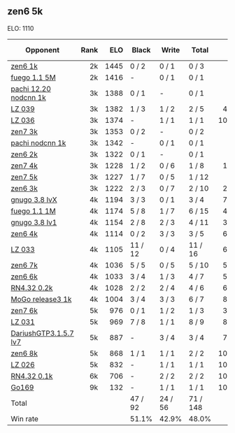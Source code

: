 ## zen6 5k ##

ELO: 1110

Opponent | Rank | ELO | Black | Write | Total | Win rate
---------|-----:|----:|-------|-------|-------|-------:
[zen6 1k](zen6%201k.md) | 2k | 1445 | 0 / 2 | 0 / 1 | 0 / 3 | 0.0%
[fuego 1.1 5M](fuego%201.1%205M.md) | 2k | 1416 | - | 0 / 1 | 0 / 1 | 0.0%
[pachi 12.20 nodcnn 1k](pachi%2012.20%20nodcnn%201k.md) | 3k | 1388 | 0 / 1 | - | 0 / 1 | 0.0%
[LZ 039](LZ%20039.md) | 3k | 1382 | 1 / 3 | 1 / 2 | 2 / 5 | 40.0%
[LZ 036](LZ%20036.md) | 3k | 1374 | - | 1 / 1 | 1 / 1 | 100.0%
[zen7 3k](zen7%203k.md) | 3k | 1353 | 0 / 2 | - | 0 / 2 | 0.0%
[pachi nodcnn 1k](pachi%20nodcnn%201k.md) | 3k | 1342 | - | 0 / 1 | 0 / 1 | 0.0%
[zen6 2k](zen6%202k.md) | 3k | 1322 | 0 / 1 | - | 0 / 1 | 0.0%
[zen7 4k](zen7%204k.md) | 3k | 1228 | 1 / 2 | 0 / 6 | 1 / 8 | 12.5%
[zen7 5k](zen7%205k.md) | 3k | 1227 | 1 / 7 | 0 / 5 | 1 / 12 | 8.3%
[zen6 3k](zen6%203k.md) | 3k | 1222 | 2 / 3 | 0 / 7 | 2 / 10 | 20.0%
[gnugo 3.8 lvX](gnugo%203.8%20lvX.md) | 4k | 1194 | 3 / 3 | 0 / 1 | 3 / 4 | 75.0%
[fuego 1.1 1M](fuego%201.1%201M.md) | 4k | 1174 | 5 / 8 | 1 / 7 | 6 / 15 | 40.0%
[gnugo 3.8 lv1](gnugo%203.8%20lv1.md) | 4k | 1154 | 2 / 8 | 2 / 3 | 4 / 11 | 36.4%
[zen6 4k](zen6%204k.md) | 4k | 1114 | 0 / 2 | 3 / 3 | 3 / 5 | 60.0%
[LZ 033](LZ%20033.md) | 4k | 1105 | 11 / 12 | 0 / 4 | 11 / 16 | 68.8%
[zen6 7k](zen6%207k.md) | 4k | 1036 | 5 / 5 | 0 / 5 | 5 / 10 | 50.0%
[zen6 6k](zen6%206k.md) | 4k | 1033 | 3 / 4 | 1 / 3 | 4 / 7 | 57.1%
[RN4.32 0.2k](RN4.32%200.2k.md) | 4k | 1028 | 2 / 2 | 2 / 4 | 4 / 6 | 66.7%
[MoGo release3 1k](MoGo%20release3%201k.md) | 4k | 1004 | 3 / 4 | 3 / 3 | 6 / 7 | 85.7%
[zen7 6k](zen7%206k.md) | 5k | 976 | 0 / 1 | 1 / 2 | 1 / 3 | 33.3%
[LZ 031](LZ%20031.md) | 5k | 969 | 7 / 8 | 1 / 1 | 8 / 9 | 88.9%
[DariushGTP3.1.5.7 lv7](DariushGTP3.1.5.7%20lv7.md) | 5k | 887 | - | 3 / 4 | 3 / 4 | 75.0%
[zen6 8k](zen6%208k.md) | 5k | 868 | 1 / 1 | 1 / 1 | 2 / 2 | 100.0%
[LZ 026](LZ%20026.md) | 5k | 832 | - | 1 / 1 | 1 / 1 | 100.0%
[RN4.32 0.1k](RN4.32%200.1k.md) | 6k | 706 | - | 2 / 2 | 2 / 2 | 100.0%
[Go169](Go169.md) | 9k | 132 | - | 1 / 1 | 1 / 1 | 100.0%
Total | | | 47 / 92 | 24 / 56 | 71 / 148 | 
Win rate| | | 51.1% | 42.9% | 48.0% | 
